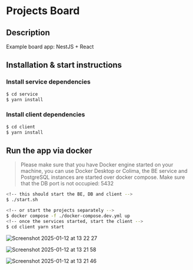# Projects Board

## Description

Example board app: NestJS + React

## Installation & start instructions

### Install service dependencies

```bash
$ cd service
$ yarn install
```

### Install client dependencies

```bash
$ cd client
$ yarn install
```

## Run the app via docker

> Please make sure that you have Docker engine started on your machine, you can use Docker Desktop or Colima, the BE service and PostgreSQL instances are started over docker compose.
Make sure that the DB port is not occupied: 5432


```bash
<!-- this should start the BE, DB and client -->
$ ./start.sh

<!-- or start the projects separately -->
$ docker compose -f ./docker-compose.dev.yml up
<!-- once the services started, start the client -->
$ cd client yarn start
```

![Screenshot 2025-01-12 at 13 22 27](https://github.com/user-attachments/assets/7265ac31-6abe-42e2-b481-66db5b20b6b5)

![Screenshot 2025-01-12 at 13 21 58](https://github.com/user-attachments/assets/3fa47ea5-0bd7-47d2-9007-c2321bc09a73)

![Screenshot 2025-01-12 at 13 21 46](https://github.com/user-attachments/assets/d27eeadf-e950-44e0-9f10-3af14e42bb7b)



